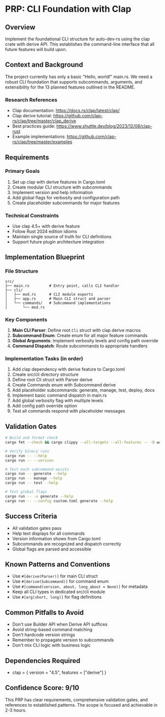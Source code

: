 # PRP: CLI Foundation with Clap

## Overview
Implement the foundational CLI structure for auto-dev-rs using the clap crate with derive API. This establishes the command-line interface that all future features will build upon.

## Context and Background
The project currently has only a basic "Hello, world!" main.rs. We need a robust CLI foundation that supports subcommands, arguments, and extensibility for the 13 planned features outlined in the README.

### Research References
- Clap documentation: https://docs.rs/clap/latest/clap/
- Clap derive tutorial: https://github.com/clap-rs/clap/tree/master/clap_derive
- Best practices guide: https://www.shuttle.dev/blog/2023/12/08/clap-rust
- Example implementations: https://github.com/clap-rs/clap/tree/master/examples

## Requirements

### Primary Goals
1. Set up clap with derive features in Cargo.toml
2. Create modular CLI structure with subcommands
3. Implement version and help information
4. Add global flags for verbosity and configuration path
5. Create placeholder subcommands for major features

### Technical Constraints
- Use clap 4.5+ with derive feature
- Follow Rust 2024 edition idioms
- Maintain single source of truth for CLI definitions
- Support future plugin architecture integration

## Implementation Blueprint

### File Structure
```
src/
├── main.rs         # Entry point, calls CLI handler
├── cli/
│   ├── mod.rs      # CLI module exports
│   ├── app.rs      # Main CLI struct and parser
│   └── commands/   # Subcommand implementations
│       └── mod.rs
```

### Key Components
1. **Main CLI Parser**: Define root `Cli` struct with clap derive macros
2. **Subcommand Enum**: Create enum for all major feature commands
3. **Global Arguments**: Implement verbosity levels and config path override
4. **Command Dispatch**: Route subcommands to appropriate handlers

### Implementation Tasks (in order)
1. Add clap dependency with derive feature to Cargo.toml
2. Create src/cli directory structure
3. Define root Cli struct with Parser derive
4. Create Commands enum with Subcommand derive
5. Add placeholder subcommands: generate, manage, test, deploy, docs
6. Implement basic command dispatch in main.rs
7. Add global verbosity flag with multiple levels
8. Add config path override option
9. Test all commands respond with placeholder messages

## Validation Gates

```bash
# Build and format check
cargo fmt --check && cargo clippy --all-targets --all-features -- -D warnings

# Verify binary runs
cargo run -- --help
cargo run -- --version

# Test each subcommand exists
cargo run -- generate --help
cargo run -- manage --help
cargo run -- test --help

# Test global flags
cargo run -- -v generate --help
cargo run -- --config custom.toml generate --help
```

## Success Criteria
- All validation gates pass
- Help text displays for all commands
- Version information shows from Cargo.toml
- Subcommands are recognized and dispatch correctly
- Global flags are parsed and accessible

## Known Patterns and Conventions
- Use `#[derive(Parser)]` for main CLI struct
- Use `#[derive(Subcommand)]` for command enum
- Use `#[command(version, about, long_about = None)]` for metadata
- Keep all CLI types in dedicated src/cli module
- Use `#[arg(short, long)]` for flag definitions

## Common Pitfalls to Avoid
- Don't use Builder API when Derive API suffices
- Avoid string-based command matching
- Don't hardcode version strings
- Remember to propagate version to subcommands
- Don't mix CLI logic with business logic

## Dependencies Required
- clap = { version = "4.5", features = ["derive"] }

## Confidence Score: 9/10
This PRP has clear requirements, comprehensive validation gates, and references to established patterns. The scope is focused and achievable in 2-3 hours.